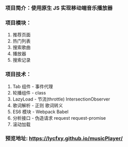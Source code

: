 ### 项目简介：使用原生 JS 实现移动端音乐播放器

### 项目模块：
1. 推荐页面
2. 热门列表
3. 搜索歌曲
4. 播放器
5. 搜索记录

### 项目技术：
1. Tab 组件 - 事件代理
2. 轮播组件 - class
3. LazyLoad - 节流(throttle) IntersectionObserver
4. 歌词解析 - 正则 歌词转义
5. ES6 模块 - Webpack Babel
6. 分析接口 - 伪造请求 request request-promise
7. 滚动加载

### 预览地址: https://lycfxy.github.io/musicPlayer/